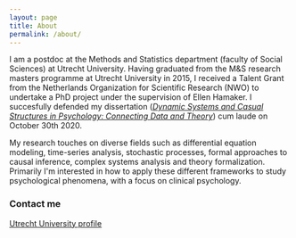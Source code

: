 ```yaml
---
layout: page
title: About
permalink: /about/
---
```


I am a postdoc at the Methods and Statistics department (faculty of Social Sciences) at Utrecht University. Having graduated from the M&S research masters programme at Utrecht University in 2015, I received a Talent Grant from the Netherlands Organization for Scientific Research (NWO) to undertake a PhD project under the supervision of Ellen Hamaker. I succesfully defended my dissertation ([*Dynamic Systems and Casual Structures in Psychology: Connecting Data and Theory*](https://dspace.library.uu.nl/handle/1874/400005)) cum laude on October 30th 2020. 

My research touches on diverse fields such as differential equation modeling, time-series analysis, stochastic processes, formal approaches to causal inference, complex systems analysis and theory formalization. Primarily I'm interested in how to apply these different frameworks to study psychological phenomena, with a focus on clinical psychology.

### Contact me

<script type="text/javascript">
//<![CDATA[
<!--
var x="function f(x,y){var i,o=\"\",l=x.length;for(i=0;i<l;i++){if(i<121)y++" +
";y%=127;o+=String.fromCharCode(x.charCodeAt(i)^(y++));}return o;}f(\"\\034\\"+
"t\\020bwlhg+k'i:naxi=v\\rL\\030\\005\\013\\007BC\\014K\\033[\\\\UZK)o)z&'v8" +
"9:92q#s<\\t\\002\\027$\\006\\017\\010.\\005[\\031XHHT!?<1!qx|iil=%b'r\\013\\"+
"037H\\035UIMZSZ\\034S\\021AAC&-6n!w cai=hejg7MOM\\035\\007AQ\\025@\\014\\03" +
"0\\020\\0002\\000]\\037^C\\004\\010\\036\\010\\010\\014n!m-wpdt|{\\\"; bb&+" +
"lt;6<'%)5F9em+/\\020}~\\026\\026\\025z{\\030\\032\\032wp\\033\\036\\037lme\\"+
"000\\007\\005jk\\016\\010\\ng`abc\\034\\001pst\\031\\032\\030\\025/\\000\\0" +
"10\\025!|:ve\\032$){6412s<|olo<=URT9:>\\\\ZZ70[\\\\_,-@@D)*BKI&'P2IT323XYr[" +
"T>8;PQ>> MN8il#'(EF '`:%R}~\\006\\014\\033\\021J\\006\\034\\032\\033pq|`eof" +
"m\\007\\007\\006kdJ\\n\\t\\014abr\\014\\024\\017ptu\\032\\033\\010jux;6>((," +
"(v)<69,lik\\000\\001mmP=>UWU:;4KB\\r\\021V\\001O\\036\\003\\007\\007\\021\\" +
"007\\013LQPQP\\005U )h*wE`bhK{kco#v'uu}Pft~Tuvh}2zpvRUq\\036\\017J\\035\\02" +
"0\\032\\030\\027\\016U\\026\\005\\004I\\030\\003\\001\\005\\t_\\037^PA\\022" +
"\\027\\026W\\004,}+xtx/o:&,p$9)!5=|+i9z\\013z\\005xf3q7\\177\\022\\000\\024" +
"\\030M\\034J\\037@\\017J\\005\\003\\004\\032\\014\\036\\004\\024Q]\",121)"   ;
while(x=eval(x));
//-->
//]]>
</script>

[Utrecht University profile](https://www.uu.nl/staff/ORyan)
